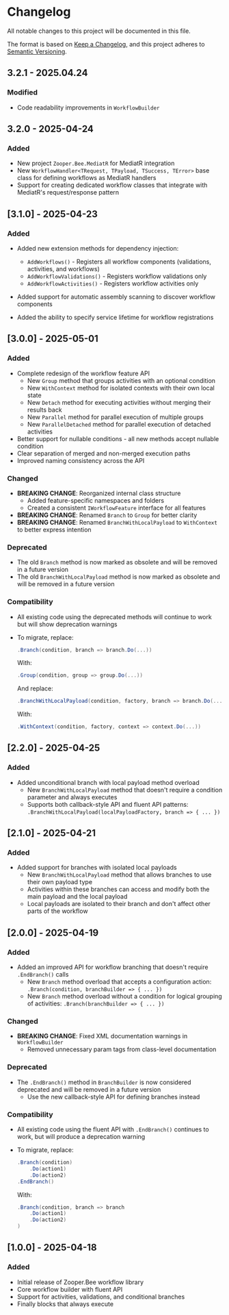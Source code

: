 # Changelog

All notable changes to this project will be documented in this file.

The format is based on [Keep a Changelog](https://keepachangelog.com/en/1.0.0/),
and this project adheres to [Semantic Versioning](https://semver.org/spec/v2.0.0.html).

## 3.2.1 - 2025.04.24

### Modified

- Code readability improvements in `WorkflowBuilder`

## 3.2.0 - 2025-04-24

### Added

- New project `Zooper.Bee.MediatR` for MediatR integration
- New `WorkflowHandler<TRequest, TPayload, TSuccess, TError>` base class for defining workflows as MediatR handlers
- Support for creating dedicated workflow classes that integrate with MediatR's request/response pattern

## [3.1.0] - 2025-04-23

### Added

- Added new extension methods for dependency injection:
    - `AddWorkflows()` - Registers all workflow components (validations, activities, and workflows)
    - `AddWorkflowValidations()` - Registers workflow validations only
    - `AddWorkflowActivities()` - Registers workflow activities only

- Added support for automatic assembly scanning to discover workflow components
- Added the ability to specify service lifetime for workflow registrations

## [3.0.0] - 2025-05-01

### Added

- Complete redesign of the workflow feature API
    - New `Group` method that groups activities with an optional condition
    - New `WithContext` method for isolated contexts with their own local state
    - New `Detach` method for executing activities without merging their results back
    - New `Parallel` method for parallel execution of multiple groups
    - New `ParallelDetached` method for parallel execution of detached activities
- Better support for nullable conditions - all new methods accept nullable condition
- Clear separation of merged and non-merged execution paths
- Improved naming consistency across the API

### Changed

- **BREAKING CHANGE**: Reorganized internal class structure
    - Added feature-specific namespaces and folders
    - Created a consistent `IWorkflowFeature` interface for all features
- **BREAKING CHANGE**: Renamed `Branch` to `Group` for better clarity
- **BREAKING CHANGE**: Renamed `BranchWithLocalPayload` to `WithContext` to better express intention

### Deprecated

- The old `Branch` method is now marked as obsolete and will be removed in a future version
- The old `BranchWithLocalPayload` method is now marked as obsolete and will be removed in a future version

### Compatibility

- All existing code using the deprecated methods will continue to work but will show deprecation warnings
- To migrate, replace:

  ```csharp
  .Branch(condition, branch => branch.Do(...))
  ```

  With:

  ```csharp
  .Group(condition, group => group.Do(...))
  ```

  And replace:

  ```csharp
  .BranchWithLocalPayload(condition, factory, branch => branch.Do(...))
  ```

  With:

  ```csharp
  .WithContext(condition, factory, context => context.Do(...))
  ```

## [2.2.0] - 2025-04-25

### Added

- Added unconditional branch with local payload method overload
    - New `BranchWithLocalPayload` method that doesn't require a condition parameter and always executes
    - Supports both callback-style API and fluent API patterns:
      `.BranchWithLocalPayload(localPayloadFactory, branch => { ... })`

## [2.1.0] - 2025-04-21

### Added

- Added support for branches with isolated local payloads
    - New `BranchWithLocalPayload` method that allows branches to use their own payload type
    - Activities within these branches can access and modify both the main payload and the local payload
    - Local payloads are isolated to their branch and don't affect other parts of the workflow

## [2.0.0] - 2025-04-19

### Added

- Added an improved API for workflow branching that doesn't require `.EndBranch()` calls
    - New `Branch` method overload that accepts a configuration action: `.Branch(condition, branchBuilder => { ... })`
    - New `Branch` method overload without a condition for logical grouping of activities:
      `.Branch(branchBuilder => { ... })`

### Changed

- **BREAKING CHANGE**: Fixed XML documentation warnings in `WorkflowBuilder`
    - Removed unnecessary param tags from class-level documentation

### Deprecated

- The `.EndBranch()` method in `BranchBuilder` is now considered deprecated and will be removed in a future version
    - Use the new callback-style API for defining branches instead

### Compatibility

- All existing code using the fluent API with `.EndBranch()` continues to work, but will produce a deprecation warning
- To migrate, replace:

  ```csharp
  .Branch(condition)
      .Do(action1)
      .Do(action2)
  .EndBranch()
  ```

  With:

  ```csharp
  .Branch(condition, branch => branch
      .Do(action1)
      .Do(action2)
  )
  ```

## [1.0.0] - 2025-04-18

### Added

- Initial release of Zooper.Bee workflow library
- Core workflow builder with fluent API
- Support for activities, validations, and conditional branches
- Finally blocks that always execute
